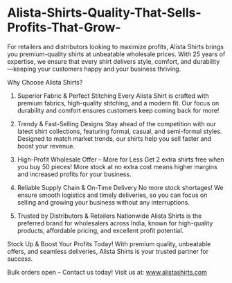 # Alista-Shirts-Quality-That-Sells-Profits-That-Grow-
For retailers and distributors looking to maximize profits, Alista Shirts brings you premium-quality shirts at unbeatable wholesale prices. With 25 years of expertise, we ensure that every shirt delivers style, comfort, and durability—keeping your customers happy and your business thriving.

Why Choose Alista Shirts?
1. Superior Fabric & Perfect Stitching
Every Alista Shirt is crafted with premium fabrics, high-quality stitching, and a modern fit. Our focus on durability and comfort ensures customers keep coming back for more!

2. Trendy & Fast-Selling Designs
Stay ahead of the competition with our latest shirt collections, featuring formal, casual, and semi-formal styles. Designed to match market trends, our shirts help you sell faster and boost your revenue.

3. High-Profit Wholesale Offer – More for Less
Get 2 extra shirts free when you buy 50 pieces! More stock at no extra cost means higher margins and increased profits for your business.

4. Reliable Supply Chain & On-Time Delivery
No more stock shortages! We ensure smooth logistics and timely deliveries, so you can focus on selling and growing your business without any interruptions.

5. Trusted by Distributors & Retailers Nationwide
Alista Shirts is the preferred brand for wholesalers across India, known for high-quality products, affordable pricing, and excellent profit potential.

Stock Up & Boost Your Profits Today!
With premium quality, unbeatable offers, and seamless deliveries, Alista Shirts is your trusted partner for success.

Bulk orders open – Contact us today!
Visit us at: www.alistashirts.com
